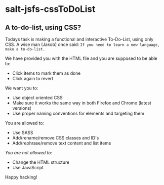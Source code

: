 # salt-jsfs-cssToDoList
## A to-do-list, using CSS?
Todays task is making a functional and interactive To-Do-List, using only CSS.
A wise man (Jakob) once said:
```If you need to learn a new language, make a to-do-list.```

We have provided you with the HTML file and you are supposed to be able to:

* Click items to mark them as done
* Click again to revert

We want you to:
* Use object oriented CSS
* Make sure it works the same way in both Firefox and Chrome (latest versions)
* Use proper naming conventions for elements and targeting them

You are allowed to:
* Use SASS
* Add/rename/remove CSS classes and ID's
* Add/rephrase/remove text content and list items

_You are not allowed to:_
* Change the HTML structure
* Use JavaScript

Happy hacking!
